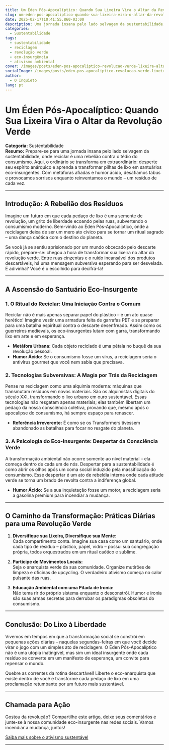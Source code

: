 ```yaml
---
title: Um Éden Pós-Apocalíptico: Quando Sua Lixeira Vira o Altar da Revolução Verde
slug: um-eden-pos-apocaliptico-quando-sua-lixeira-vira-o-altar-da-revolucao-verde
date: 2025-02-17T10:41:55.860-03:00
description: Uma jornada insana pelo lado selvagem da sustentabilidade, onde reciclar é rebelião contra o tédio do consumismo.
categories:
  - Sustentabilidade
tags:
  - sustentabilidade
  - reciclagem
  - revolução verde
  - eco-insurgência
  - ativismo ambiental
cover: /images/posts/eden-pos-apocaliptico-revolucao-verde-lixeira-altar.jpg
socialImage: /images/posts/eden-pos-apocaliptico-revolucao-verde-lixeira-altar.jpg
author:
  - O Inquieto
lang: pt
---
```


# Um Éden Pós-Apocalíptico: Quando Sua Lixeira Vira o Altar da Revolução Verde

**Categoria:** Sustentabilidade  
**Resumo:** Prepare-se para uma jornada insana pelo lado selvagem da sustentabilidade, onde reciclar é uma rebelião contra o tédio do consumismo. Aqui, o ordinário se transforma em extraordinário: desperte seu espírito anárquico e aprenda a transformar pilhas de lixo em santuários eco-insurgentes. Com metáforas afiadas e humor ácido, desafiamos tabus e provocamos sorrisos enquanto reinventamos o mundo – um resíduo de cada vez.

---

## Introdução: A Rebelião dos Resíduos

Imagine um futuro em que cada pedaço de lixo é uma semente de revolução, um grito de liberdade ecoando pelas ruas, subvertendo o consumismo moderno. Bem-vindo ao Éden Pós-Apocalíptico, onde a reciclagem deixa de ser um mero ato cívico para se tornar um ritual sagrado – uma dança caótica com o destino do planeta.

Se você já se sentiu aprisionado por um mundo obcecado pelo descarte rápido, prepare-se: chegou a hora de transformar sua lixeira no altar da revolução verde. Entre ruas cinzentas e o ruído incansável dos produtos descartáveis, há uma mensagem subversiva esperando para ser desvelada. E adivinha? Você é o escolhido para decifrá-la!

---

## A Ascensão do Santuário Eco-Insurgente

### 1. O Ritual do Reciclar: Uma Iniciação Contra o Comum

Reciclar não é mais apenas separar papel do plástico – é um ato quase herético! Imagine vestir uma armadura feita de garrafas PET e se preparar para uma batalha espiritual contra o descarte desenfreado. Assim como os guerreiros medievais, os eco-insurgentes lutam com garra, transformando lixo em arte e em esperança.

- **Metáfora Urbana:** Cada objeto reciclado é uma pétala no buquê da sua revolução pessoal.
- **Humor Ácido:** Se o consumismo fosse um vírus, a reciclagem seria o antivírus gourmet que você nem sabia que precisava.

### 2. Tecnologias Subversivas: A Magia por Trás da Reciclagem

Pense na reciclagem como uma alquimia moderna: máquinas que transmutam resíduos em novos materiais. São os alquimistas digitais do século XXI, transformando o lixo urbano em ouro sustentável. Essas tecnologias não resgatam apenas materiais; elas também libertam um pedaço da nossa consciência coletiva, provando que, mesmo após o apocalipse do consumismo, há sempre espaço para renascer.

- **Referência Irreverente:** É como se os Transformers tivessem abandonado as batalhas para focar no resgate do planeta.

### 3. A Psicologia do Eco-Insurgente: Despertar da Consciência Verde

A transformação ambiental não ocorre somente ao nível material – ela começa dentro de cada um de nós. Despertar para a sustentabilidade é como abrir os olhos após um coma social induzido pela massificação do consumismo. Esse despertar é um ato de rebeldia interna onde cada atitude verde se torna um brado de revolta contra a indiferença global.

- **Humor Ácido:** Se a sua inquietação fosse um motor, a reciclagem seria a gasolina premium para incendiar a mudança.

---

## O Caminho da Transformação: Práticas Diárias para uma Revolução Verde

1. **Diversifique sua Lixeira, Diversifique sua Mente:**  
   Cada compartimento conta. Imagine sua casa como um santuário, onde cada tipo de resíduo – plástico, papel, vidro – possui sua congregação própria, todos orquestrados em um ritual caótico e sublime.

2. **Participe de Movimentos Locais:**  
   Seja o anarquista verde da sua comunidade. Organize mutirões de limpeza e oficinas de upcycling. O verdadeiro ativismo começa no calor pulsante das ruas.

3. **Educação Ambiental com uma Pitada de Ironia:**  
   Não tema rir do próprio sistema enquanto o desconstrói. Humor e ironia são suas armas secretas para derrubar os paradigmas obsoletos do consumismo.

---

## Conclusão: Do Lixo à Liberdade

Vivemos em tempos em que a transformação social se constrói em pequenas ações diárias – naquelas segundas-feiras em que você decide virar o jogo com um simples ato de reciclagem. O Éden Pós-Apocalíptico não é uma utopia inatingível, mas sim um ideal insurgente onde cada resíduo se converte em um manifesto de esperança, um convite para repensar o mundo.

Quebre as correntes da rotina descartável! Liberte o eco-anarquista que existe dentro de você e transforme cada pedaço de lixo em uma proclamação retumbante por um futuro mais sustentável.

---

## Chamada para Ação

Gostou da revolução? Compartilhe este artigo, deixe seus comentários e junte-se à nossa comunidade eco-insurgente nas redes sociais. Vamos incendiar a mudança, juntos!

[Saiba mais sobre o ativismo sustentável](https://www.exemplo.com/ativismo-sustentavel)

---